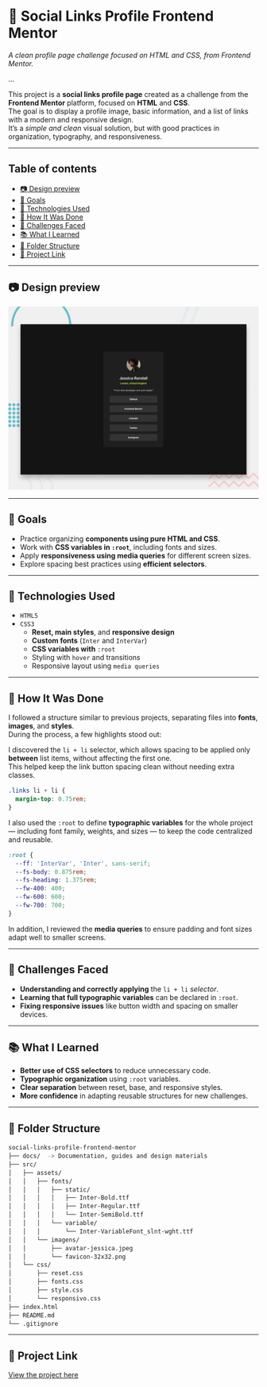 # 📰 Social Links Profile Frontend Mentor  
_A clean profile page challenge focused on HTML and CSS, from Frontend Mentor._

...

This project is a **social links profile page** created as a challenge from the **Frontend Mentor** platform, focused on **HTML** and **CSS**.  
The goal is to display a profile image, basic information, and a list of links with a modern and responsive design.  
It’s a *simple and clean* visual solution, but with good practices in organization, typography, and responsiveness.

---

## Table of contents

 - [📷 Design preview](#-design-preview)
 - [🎯 Goals](#-goals)
 - [🚀 Technologies Used](#-technologies-used)
 - [🧠 How It Was Done](#-how-it-was-done)
 - [🧩 Challenges Faced](#-challenges-faced)
 - [📚 What I Learned](#-what-i-learned)
 - [📁 Folder Structure](#-folder-structure)
 - [🔗 Project Link](#-project-link)

---

## 📷 Design preview

![Design preview for the Social links profile coding challenge](./docs/design/preview.jpg)

---

## 🎯 Goals

- Practice organizing **components using pure HTML and CSS**.  
- Work with **CSS variables in `:root`**, including fonts and sizes.  
- Apply **responsiveness using media queries** for different screen sizes.  
- Explore spacing best practices using **efficient selectors**.

---

## 🚀 Technologies Used

- `HTML5`
- `CSS3`
  - **Reset, main styles**, and **responsive design**
  - **Custom fonts** (`Inter` and `InterVar`)
  - **CSS variables with** `:root`
  - Styling with `hover` and transitions
  - Responsive layout using `media queries`

---

## 🧠 How It Was Done

I followed a structure similar to previous projects, separating files into **fonts**, **images**, and **styles**.  
During the process, a few highlights stood out:

I discovered the `li + li` selector, which allows spacing to be applied only **between** list items, without affecting the first one.  
This helped keep the link button spacing clean without needing extra classes.

```css
.links li + li {
  margin-top: 0.75rem;
}
```

I also used the `:root` to define **typographic variables** for the whole project — including font family, weights, and sizes — to keep the code centralized and reusable.

```css
:root {
  --ff: 'InterVar', 'Inter', sans-serif;
  --fs-body: 0.875rem;
  --fs-heading: 1.375rem;
  --fw-400: 400;
  --fw-600: 600;
  --fw-700: 700;
}
```

In addition, I reviewed the **media queries** to ensure padding and font sizes adapt well to smaller screens.

---

## 🧩 Challenges Faced

- **Understanding and correctly applying** the `li + li` *selector*.  
- **Learning that full typographic variables** can be declared in `:root`.  
- **Fixing responsive issues** like button width and spacing on smaller devices.

---

## 📚 What I Learned

- **Better use of CSS selectors** to reduce unnecessary code.  
- **Typographic organization** using `:root` variables.  
- **Clear separation** between reset, base, and responsive styles.  
- **More confidence** in adapting reusable structures for new challenges.

---

## 📁 Folder Structure

```bash
social-links-profile-frontend-mentor
├── docs/  -> Documentation, guides and design materials
├── src/     
│   ├── assets/
│   │   ├── fonts/
│   │   │   ├── static/
│   │   │   │   ├── Inter-Bold.ttf
│   │   │   │   ├── Inter-Regular.ttf
│   │   │   │   └── Inter-SemiBold.ttf
│   │   │   └── variable/
│   │   │       └── Inter-VariableFont_slnt-wght.ttf
│   │   └── imagens/          
│   │       ├── avatar-jessica.jpeg
│   │       └── favicon-32x32.png               
│   └── css/
│       ├── reset.css
│       ├── fonts.css
│       ├── style.css
│       └── responsivo.css              
├── index.html 
├── README.md
└── .gitignore
```

---

## 🔗 Project Link

[View the project here]()

